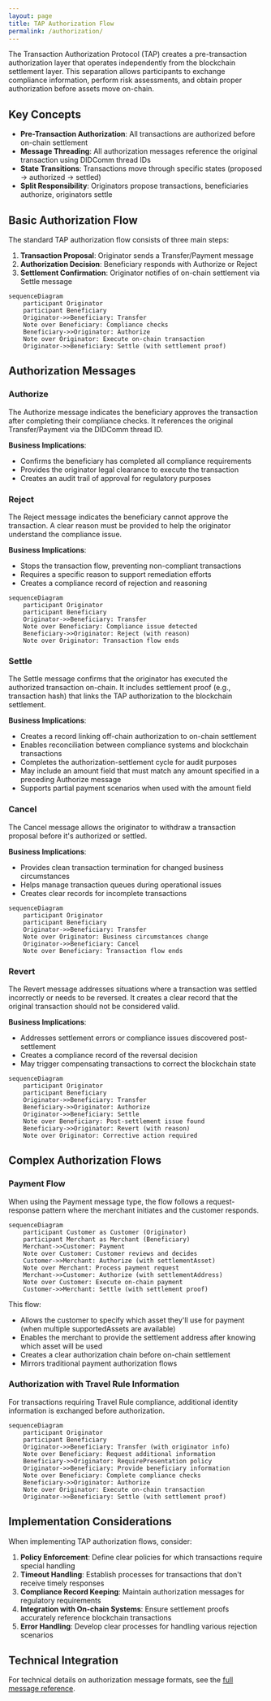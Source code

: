 ```yaml
---
layout: page
title: TAP Authorization Flow
permalink: /authorization/
---
```


The Transaction Authorization Protocol (TAP) creates a pre-transaction authorization layer that operates independently from the blockchain settlement layer. This separation allows participants to exchange compliance information, perform risk assessments, and obtain proper authorization before assets move on-chain.

## Key Concepts

- **Pre-Transaction Authorization**: All transactions are authorized before on-chain settlement
- **Message Threading**: All authorization messages reference the original transaction using DIDComm thread IDs
- **State Transitions**: Transactions move through specific states (proposed → authorized → settled)
- **Split Responsibility**: Originators propose transactions, beneficiaries authorize, originators settle

## Basic Authorization Flow

The standard TAP authorization flow consists of three main steps:

1. **Transaction Proposal**: Originator sends a Transfer/Payment message
2. **Authorization Decision**: Beneficiary responds with Authorize or Reject
3. **Settlement Confirmation**: Originator notifies of on-chain settlement via Settle message

```mermaid
sequenceDiagram
    participant Originator
    participant Beneficiary
    Originator->>Beneficiary: Transfer
    Note over Beneficiary: Compliance checks
    Beneficiary->>Originator: Authorize
    Note over Originator: Execute on-chain transaction
    Originator->>Beneficiary: Settle (with settlement proof)
```

## Authorization Messages

### Authorize

The Authorize message indicates the beneficiary approves the transaction after completing their compliance checks. It references the original Transfer/Payment via the DIDComm thread ID.

**Business Implications**:
- Confirms the beneficiary has completed all compliance requirements
- Provides the originator legal clearance to execute the transaction
- Creates an audit trail of approval for regulatory purposes

### Reject

The Reject message indicates the beneficiary cannot approve the transaction. A clear reason must be provided to help the originator understand the compliance issue.

**Business Implications**:
- Stops the transaction flow, preventing non-compliant transactions
- Requires a specific reason to support remediation efforts
- Creates a compliance record of rejection and reasoning

```mermaid
sequenceDiagram
    participant Originator
    participant Beneficiary
    Originator->>Beneficiary: Transfer
    Note over Beneficiary: Compliance issue detected
    Beneficiary->>Originator: Reject (with reason)
    Note over Originator: Transaction flow ends
```

### Settle

The Settle message confirms that the originator has executed the authorized transaction on-chain. It includes settlement proof (e.g., transaction hash) that links the TAP authorization to the blockchain settlement.

**Business Implications**:
- Creates a record linking off-chain authorization to on-chain settlement
- Enables reconciliation between compliance systems and blockchain transactions
- Completes the authorization-settlement cycle for audit purposes
- May include an amount field that must match any amount specified in a preceding Authorize message
- Supports partial payment scenarios when used with the amount field

### Cancel

The Cancel message allows the originator to withdraw a transaction proposal before it's authorized or settled.

**Business Implications**:
- Provides clean transaction termination for changed business circumstances
- Helps manage transaction queues during operational issues
- Creates clear records for incomplete transactions

```mermaid
sequenceDiagram
    participant Originator
    participant Beneficiary
    Originator->>Beneficiary: Transfer
    Note over Originator: Business circumstances change
    Originator->>Beneficiary: Cancel
    Note over Beneficiary: Transaction flow ends
```

### Revert

The Revert message addresses situations where a transaction was settled incorrectly or needs to be reversed. It creates a clear record that the original transaction should not be considered valid.

**Business Implications**:
- Addresses settlement errors or compliance issues discovered post-settlement
- Creates a compliance record of the reversal decision
- May trigger compensating transactions to correct the blockchain state

```mermaid
sequenceDiagram
    participant Originator
    participant Beneficiary
    Originator->>Beneficiary: Transfer
    Beneficiary->>Originator: Authorize
    Originator->>Beneficiary: Settle
    Note over Beneficiary: Post-settlement issue found
    Beneficiary->>Originator: Revert (with reason)
    Note over Originator: Corrective action required
```

## Complex Authorization Flows

### Payment Flow

When using the Payment message type, the flow follows a request-response pattern where the merchant initiates and the customer responds.

```mermaid
sequenceDiagram
    participant Customer as Customer (Originator)
    participant Merchant as Merchant (Beneficiary)
    Merchant->>Customer: Payment
    Note over Customer: Customer reviews and decides
    Customer->>Merchant: Authorize (with settlementAsset)
    Note over Merchant: Process payment request
    Merchant->>Customer: Authorize (with settlementAddress)
    Note over Customer: Execute on-chain payment
    Customer->>Merchant: Settle (with settlement proof)
```

This flow:
- Allows the customer to specify which asset they'll use for payment (when multiple supportedAssets are available)
- Enables the merchant to provide the settlement address after knowing which asset will be used
- Creates a clear authorization chain before on-chain settlement
- Mirrors traditional payment authorization flows

### Authorization with Travel Rule Information

For transactions requiring Travel Rule compliance, additional identity information is exchanged before authorization.

```mermaid
sequenceDiagram
    participant Originator
    participant Beneficiary
    Originator->>Beneficiary: Transfer (with originator info)
    Note over Beneficiary: Request additional information
    Beneficiary->>Originator: RequirePresentation policy
    Originator->>Beneficiary: Provide beneficiary information
    Note over Beneficiary: Complete compliance checks
    Beneficiary->>Originator: Authorize
    Note over Originator: Execute on-chain transaction
    Originator->>Beneficiary: Settle (with settlement proof)
```

## Implementation Considerations

When implementing TAP authorization flows, consider:

1. **Policy Enforcement**: Define clear policies for which transactions require special handling
2. **Timeout Handling**: Establish processes for transactions that don't receive timely responses
3. **Compliance Record Keeping**: Maintain authorization messages for regulatory requirements
4. **Integration with On-chain Systems**: Ensure settlement proofs accurately reference blockchain transactions
5. **Error Handling**: Develop clear processes for handling various rejection scenarios

## Technical Integration

For technical details on authorization message formats, see the [full message reference](/messages/#authorization-flow-messages).
